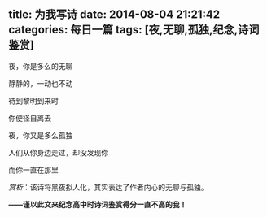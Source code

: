title: 为我写诗
date: 2014-08-04 21:21:42
categories: 每日一篇
tags: [夜,无聊,孤独,纪念,诗词鉴赏]
---
夜，你是多么的无聊

静静的，一动也不动

待到黎明到来时

你便径自离去

夜，你又是多么孤独

人们从你身边走过，却没发现你

而你一直在那里

*赏析*：该诗将黑夜拟人化，其实表达了作者内心的无聊与孤独。

**——谨以此文来纪念高中时诗词鉴赏得分一直不高的我！**